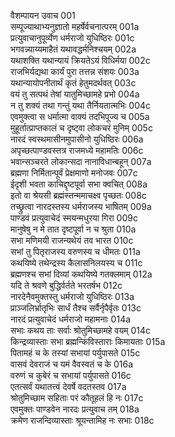 वैशम्पायन उवाच	001  
सम्पूज्याथाभ्यनुज्ञातो महर्षेर्वचनात्परम्	001a  
प्रत्युवाचानुपूर्व्येण धर्मराजो युधिष्ठिरः	001c  
भगवन्न्याय्यमाहैतं यथावद्धर्मनिश्चयम्	002a  
यथाशक्ति यथान्यायं क्रियतेऽयं विधिर्मया	002c  
राजभिर्यद्यथा कार्यं पुरा तत्तन्न संशयः	003a  
यथान्यायोपनीतार्थं कृतं हेतुमदर्थवत्	003c  
वयं तु सत्पथं तेषां यातुमिच्छामहे प्रभो	004a  
न तु शक्यं तथा गन्तुं यथा तैर्नियतात्मभिः	004c  
एवमुक्त्वा स धर्मात्मा वाक्यं तदभिपूज्य च	005a  
मुहूर्तात्प्राप्तकालं च दृष्ट्वा लोकचरं मुनिम्	005c  
नारदं स्वस्थमासीनमुपासीनो युधिष्ठिरः	006a  
अपृच्छत्पाण्डवस्तत्र राजमध्ये महामतिः	006c  
भवान्सञ्चरते लोकान्सदा नानाविधान्बहून्	007a  
ब्रह्मणा निर्मितान्पूर्वं प्रेक्षमाणो मनोजवः	007c  
ईदृशी भवता काचिद्दृष्टपूर्वा सभा क्वचित्	008a  
इतो वा श्रेयसी ब्रह्मंस्तन्ममाचक्ष्व पृच्छतः	008c  
तच्छ्रुत्वा नारदस्तस्य धर्मराजस्य भाषितम्	009a  
पाण्डवं प्रत्युवाचेदं स्मयन्मधुरया गिरा	009c  
मानुषेषु न मे तात दृष्टपूर्वा न च श्रुता	010a  
सभा मणिमयी राजन्यथेयं तव भारत	010c  
सभां तु पितृराजस्य वरुणस्य च धीमतः	011a  
कथयिष्ये तथेन्द्रस्य कैलासनिलयस्य च	011c  
ब्रह्मणश्च सभां दिव्यां कथयिष्ये गतक्लमाम्	012a  
यदि ते श्रवणे बुद्धिर्वर्तते भरतर्षभ	012c  
नारदेनैवमुक्तस्तु धर्मराजो युधिष्ठिरः	013a  
प्राञ्जलिर्भ्रातृभिः सार्धं तैश्च सर्वैर्नृपैर्वृतः	013c  
नारदं प्रत्युवाचेदं धर्मराजो महामनाः	014a  
सभाः कथय ताः सर्वाः श्रोतुमिच्छामहे वयम्	014c  
किन्द्रव्यास्ताः सभा ब्रह्मन्किंविस्ताराः किमायताः	015a  
पितामहं च के तस्यां सभायां पर्युपासते	015c  
वासवं देवराजं च यमं वैवस्वतं च के	016a  
वरुणं च कुबेरं च सभायां पर्युपासते	016c  
एतत्सर्वं यथातत्त्वं देवर्षे वदतस्तव	017a  
श्रोतुमिच्छाम सहिताः परं कौतूहलं हि नः	017c  
एवमुक्तः पाण्डवेन नारदः प्रत्युवाच तम्	018a  
क्रमेण राजन्दिव्यास्ताः श्रूयन्तामिह नः सभाः	018c  
